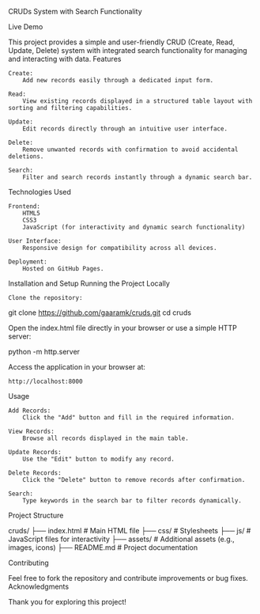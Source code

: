 CRUDs System with Search Functionality

Live Demo

This project provides a simple and user-friendly CRUD (Create, Read, Update, Delete) system with integrated search functionality for managing and interacting with data.
Features

    Create:
        Add new records easily through a dedicated input form.

    Read:
        View existing records displayed in a structured table layout with sorting and filtering capabilities.

    Update:
        Edit records directly through an intuitive user interface.

    Delete:
        Remove unwanted records with confirmation to avoid accidental deletions.

    Search:
        Filter and search records instantly through a dynamic search bar.

Technologies Used

    Frontend:
        HTML5
        CSS3
        JavaScript (for interactivity and dynamic search functionality)

    User Interface:
        Responsive design for compatibility across all devices.

    Deployment:
        Hosted on GitHub Pages.

Installation and Setup
Running the Project Locally

    Clone the repository:

git clone https://github.com/gaaramk/cruds.git
cd cruds

Open the index.html file directly in your browser or use a simple HTTP server:

python -m http.server

Access the application in your browser at:

    http://localhost:8000

Usage

    Add Records:
        Click the "Add" button and fill in the required information.

    View Records:
        Browse all records displayed in the main table.

    Update Records:
        Use the "Edit" button to modify any record.

    Delete Records:
        Click the "Delete" button to remove records after confirmation.

    Search:
        Type keywords in the search bar to filter records dynamically.

Project Structure

cruds/
├── index.html       # Main HTML file
├── css/             # Stylesheets
├── js/              # JavaScript files for interactivity
├── assets/          # Additional assets (e.g., images, icons)
├── README.md        # Project documentation

Contributing

Feel free to fork the repository and contribute improvements or bug fixes.
Acknowledgments

Thank you for exploring this project!
